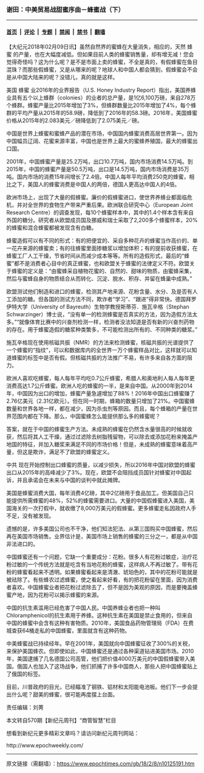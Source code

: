 ### 谢田：中美贸易战甜蜜序曲－蜂蜜战（下）

---

#### [首页](../../../..?n10125191) &nbsp;|&nbsp; [评论](../../../../../epoch-comment?n10125191) &nbsp;|&nbsp; [专题](../../../../../epoch-special?n10125191) &nbsp;|&nbsp; [禁闻](../../../../../epoch-news?n10125191) &nbsp;|&nbsp; [禁书](../../../../../books?n10125191) &nbsp;|&nbsp; [翻墙](https://github.com/gfw-breaker/nogfw/blob/master/README.md?n10125191)


<div class="post_content" id="artbody" itemprop="articleBody">
 <!-- article content begin -->
 <p>
  【大纪元2018年02月09日讯】虽然自然界的蜜蜂在大量消失，相应的，天然
  <ok href="https://www.epochtimes.com/gb/tag/%E8%9C%82%E8%9C%9C.html">
   蜂蜜
  </ok>
  的产量，也在大幅度减低。但如果目前人类的蜂蜜销售量，却有增无减！您会觉得奇怪吗？这为什么呢？是不是市面上卖的蜂蜜，不全是真的，有假蜂蜜在鱼目混珠？而那些假蜂蜜，又是从哪来的呢？地球人和中国人都会猜到，假蜂蜜会不会是从中国大陆来的呢？没错儿，真的就是这样。
 </p>
 <p>
  美国
  <ok href="https://www.epochtimes.com/gb/tag/%E8%9C%82%E8%9C%9C.html">
   蜂蜜
  </ok>
  业2016年的业界报告（U.S. Honey Industry Report）指出，美国养蜂业具有五个以上蜂群（colonies）的业者的总产量，是1亿6,100万磅，来自278万个蜂群。蜂蜜产量比2015年增加了3%，但蜂群数量比2015年增加了4%，每个蜂群的平均产量从2015年的58.9磅，降低到了2016年的58.3磅。2016年，美国蜂蜜价格从2015年的2.083美元／磅降低到了2.075美元／磅。
 </p>
 <p>
  中国是世界上蜂蜜和蜜蜂产品的潜在市场，中国国内蜂蜜消费高居世界第一。因为中国幅员辽阔、花蜜来源丰富，中国也是世界上最大的蜜蜂养殖国，最大的蜂蜜出口国。
 </p>
 <p>
  2001年，中国蜂蜜产量是25.2万吨，出口10.7万吨，国内市场消费14.5万吨。到2015年，中国的蜂蜜产量是50.5万吨，出口是14.5万吨，国内市场消费是35万吨。国内市场的消费15年间增长了2.4倍。中国人每年平均消费250克的蜂蜜，相比之下，美国人的蜂蜜消费是中国人的两倍，德国人更高达中国人的4倍。
 </p>
 <p>
  欧洲市场上，出现了大量的假蜂蜜。廉价的假蜂蜜进口，使世界养蜂业都面临危机，并对全世界的食物生产带来严重后果。欧洲联合研究中心（European Joint Research Centre）的调查发现，每10个蜂蜜样本中，其中的1.4个样本含有来自外国的糖分。研究者从欧盟成员国及挪威和瑞士采取了2,200多个蜂蜜样本，20%的蜂蜜和混合蜂蜜都被发现含有白糖。
 </p>
 <p>
  蜂蜜造假可以有不同的形式：有的把便宜的、采自多种花卉的蜂蜜当作高价的、单一花卉来源的蜂蜜卖；有的往蜂蜜里面掺糖浆以增加体积；有的提前收获蜂蜜，在蜂蜜工厂人工干燥，节省时间从而减少成本等等。所有的造假形式，最后的“蜂蜜”都不是消费者心目中的真正蜂蜜，也和欧盟关于蜂蜜的法律定义不符。欧盟关于蜂蜜的定义是：“由蜜蜂采自植物花蜜的、自然的、甜味的物质，由蜜蜂采集，然后与蜜蜂自身的物质结合从而转化、沉淀、脱水、积存、并留在蜂巢中成熟。”
 </p>
 <p>
  欧盟测试他们制造和进口的蜂蜜，检测其产地来源、花粉含量、水分、及是否有人工添加的糖。但各国的测试方法不同，欺诈者“学习”、“跟进”得非常快。德国拜罗伊特大学（University of Bayreuth）生物学教授斯蒂芬．施瓦辛格（Stephan Schwarzinger）博士说，“没有单一的检测蜂蜜是否真实的方法，因为造假方法太多。”“就像体育比赛中的兴奋剂检测一样，检测者没法知道是否有新的兴奋剂药物的存在。用于蜂蜜造假的糖浆种类繁多，不可能检测出所有的、不同种类的糖浆。”
 </p>
 <p>
  施瓦辛格现在使用核磁共振（NMR）的方法来检测蜂蜜，核磁共振的光谱提供了一个蜂蜜的“指纹”，可以和数据库内的全世界一万个蜂蜜样品对比，这样就可以知道蜂蜜的标签中是否有假。但核磁共振的方法推广不易，有许多来自各方面的阻力。
 </p>
 <p>
  欧洲人喜欢吃蜂蜜，每人每年平均吃0.7公斤蜂蜜，希腊人和奥地利人每人每年更消费高达1.7公斤蜂蜜。欧洲人吃的蜂蜜的一半，是来自中国。从2000年到2014年，中国因为出口的增加，蜂蜜产量急遽增加了88%！2016年中国出口蜂蜜赚了2.76亿美元（2.31亿欧元）。但在同一时期，蜂箱的数量只增加了21%。中国蜜蜂数量和世界各地一样，都在减少，因为杀虫剂等原因。而且，每个蜂箱的产量在世界范围内都在下降。那么，中国蜜蜂怎么能提供那么多的蜂蜜呢？
 </p>
 <p>
  答案，就在于中国的蜂蜜生产方法。未成熟的蜂蜜在仍然含水量很高的时候就收获，然后将其人工干燥，通过过滤除去树脂残留物，可以除去或添加花粉来掩盖产地国的特征，并加入糖浆来满足不同的市场价格！但是，未成熟的蜂蜜意味着高产量，但这是欺诈，满足不了欧盟的蜂蜜定义。
 </p>
 <p>
  <ok href="https://www.epochtimes.com/gb/tag/%E4%B8%AD%E5%85%B1.html">
   中共
  </ok>
  现在开始控制出口蜂蜜的质量，以减少损失，所以2016年中国对欧盟的蜂蜜出口从2015年的高峰减少了3%。现在，欧盟不会阻挡成员国针对蜂蜜对中国起诉，并且承诺会在未来与中国的谈判中就此摊牌。
 </p>
 <p>
  美国是蜂蜜消费大国，每年消费4亿磅，其中2亿磅用于食品加工。但美国自己只能提供所需蜂蜜的48%，52%的蜂蜜需要进口。大量的中国假蜂蜜进入美国，美国海关的一次打假中，就收缴了8,000万美元的假蜂蜜。更多蜂蜜走私因政府人手不足，没有被发现。
 </p>
 <p>
  遗憾的是，许多美国公司也不干净，他们知法犯法、从第三国购买中国蜂蜜，然后再在美国市场销售。业界估计是，美国市场上销售的蜂蜜的三分之一，都是从中国非法进口的。
 </p>
 <p>
  中国蜂蜜还有一个问题，它缺一个重要成分：花粉。很多人有花粉过敏症，治疗花粉过敏的一个传统方法就是吃含有当地花粉的蜂蜜，这样病人不再过敏了。带有花粉的蜂蜜看起来不透明。如果蜂蜜看起来是清澈、琥珀色的，其中的花粉可能就是被祛除了。有些蜂农过滤蜂蜜，使之看起来好看，有的把花粉留在里面，因为消费者喜欢。中国蜂蜜业者把花粉过滤除去了，但不是因为美观的原因，而是要掩盖蜂蜜产地，因为花粉可以揭示蜂蜜的来源。
 </p>
 <p>
  中国的抗生素滥用已经危害了中国人民。中国养蜂业者也把一种叫Chloramphenicol的抗生素用于养蜂。这种抗生素在美国是禁止食用的，但来自中国的蜂蜜中会含有这种有害物质。2010年，美国食品药物管理局（FDA）在费城查获64桶走私的中国蜂蜜，里面就含有这种药物。
 </p>
 <p>
  中美蜂蜜战已持续经年。早在2001年，美国就向中国蜂蜜征收了300%的关税，来保护美国蜂农。但即使如此，中国蜂蜜还是通过各种渠道钻进美国市场。2010年，美国逮捕了几名德国公司高管，他们把价值4000万美元的中国假蜂蜜带入美国。俄国人也加入了这场战争，他们抓捕了许多中国商人，那些人把中国蜂蜜贴上了俄国的标签。
 </p>
 <p>
  目前，川普政府的目光，已经瞄准了钢铁、铝材和太阳能电池板。他们下一步会提出什么呢？甜美的蜂蜜，很可能再度摆上台面。
 </p>
 <p>
  责任编辑：刘菁
 </p>
 <p>
  本文转自570期【新纪元周刊】“商管智慧”栏目
 </p>
 <p>
  想看到新纪元更多精彩文章吗？请访问新纪元周刊网站：
 </p>
 <p>
  http://www.epochweekly.com/
 </p>
 <p>
 </p>
 <!-- article content end -->
 <div id="below_article_ad">
 </div>
</div>


---

原文链接（需翻墙）：https://www.epochtimes.com/gb/18/2/8/n10125191.htm
